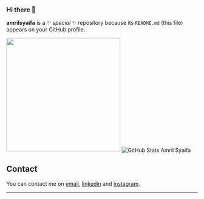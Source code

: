 ### Hi there 👋


**amrilsyaifa** is a ✨ _special_ ✨ repository because its `README.md` (this file) appears on your GitHub profile.

<img height="300em" src="https://github-readme-stats.vercel.app/api/top-langs/?username=amrilsyaifa&exclude_repo=KNN-Image-Classification&show_icons=true&hide_border=true&layout=compact&langs_count=16"/>
<img align="center" alt="GitHub Stats Amril Syaifa" src="https://github-readme-streak-stats.herokuapp.com/?user=amrilsyaifa&%22%20alt=%22amrilsyaifa%22"/>

## Contact

<!-- Actual text -->

You can contact me on [email][email], [linkedin][linkedin] and [instagram][instagram].

[email]: mailto:amrilsyaifa@gmail.com
[linkedin]: https://www.linkedin.com/in/amril-syaifa-yasin-506530141/
[instagram]: https://www.instagram.com/amrilsyaifa

---
